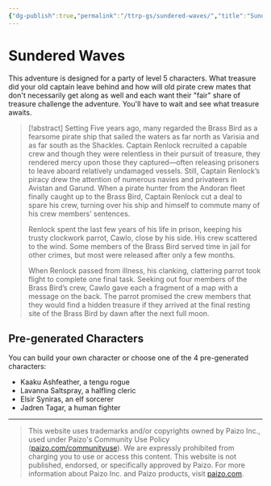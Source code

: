```yaml
---
{"dg-publish":true,"permalink":"/ttrp-gs/sundered-waves/","title":"Sundered Waves","created":"2023-05-13T07:07:28.530+02:00","updated":"2023-05-13T08:28:39.697+02:00"}
---
```



# Sundered Waves

This adventure is designed for a party of level 5 characters. What treasure did your old captain leave behind and how will old pirate crew mates that don't necessarily get along as well and each want their "fair" share of treasure challenge the adventure. You'll have to wait and see what treasure awaits.

> [!abstract] Setting
> Five years ago, many regarded the Brass Bird as a fearsome pirate ship that sailed the waters as far north as Varisia and as far south as the Shackles. Captain Renlock recruited a capable crew and though they were relentless in their pursuit of treasure, they rendered mercy upon those they captured—often releasing prisoners to leave aboard relatively undamaged vessels. Still, Captain Renlock’s piracy drew the attention of numerous navies and privateers in Avistan and Garund. When a pirate hunter from the Andoran fleet finally caught up to the Brass Bird, Captain Renlock cut a deal to spare his crew, turning over his ship and himself to commute many of his crew members’ sentences.
> 
> Renlock spent the last few years of his life in prison, keeping his trusty clockwork parrot, Cawlo, close by his side. His crew scattered to the wind. Some members of the Brass Bird served time in jail for other crimes, but most were released after only a few months.
> 
> When Renlock passed from illness, his clanking, clattering parrot took flight to complete one final task. Seeking out four members of the Brass Bird’s crew, Cawlo gave each a fragment of a map with a message on the back. The parrot promised the crew members that they would find a hidden treasure if they arrived at the final resting site of the Brass Bird by dawn after the next full moon.

## Pre-generated Characters

You can build your own character or choose one of the 4 pre-generated characters:

- Kaaku Ashfeather, a tengu rogue
- Lavanna Saltspray, a halfling cleric
- Elsir Syniras, an elf sorcerer
- Jadren Tagar, a human fighter

---

> This website uses trademarks and/or copyrights owned by Paizo Inc., used under Paizo's Community Use Policy ([paizo.com/communityuse](http://paizo.com/communityuse)). We are expressly prohibited from charging you to use or access this content. This website is not published, endorsed, or specifically approved by Paizo. For more information about Paizo Inc. and Paizo products, visit [paizo.com](http://paizo.com/).